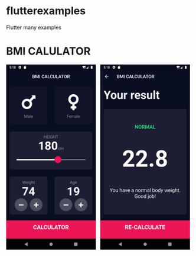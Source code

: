 # flutterexamples
Flutter many examples 

# BMI CALULATOR
 <img src="./bmi_calculator/Screenshot_1644320904.png" height="500em"> &nbsp; <img src="./bmi_calculator/Screenshot_1644320909.png" height="500em">